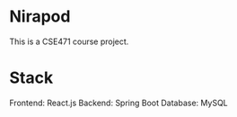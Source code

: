 # Nirapod
This is a CSE471 course project.

# Stack
Frontend: React.js
Backend: Spring Boot 
Database: MySQL